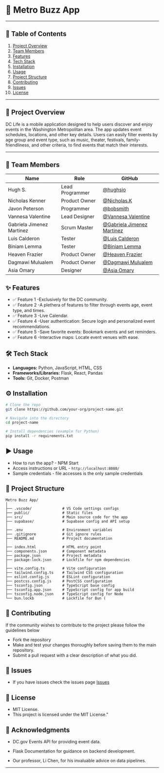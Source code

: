 # 📘 Metro Buzz App
---

## 📝 Table of Contents
1. [Project Overview]()
2. [Team Members]()
3. [Features]()
4. [Tech Stack]()
5. [Installation]()
6. [Usage]()
7. [Project Structure]()
8. [Contributing]()
9. [Issues]()
10. [License]()

---
## 📖 Project Overview
DC Life is a mobile application designed to help users discover and enjoy events in the Washington Metropolitan area. The app updates event schedules, locations, and other key details. Users can easily filter events by age group and event type, such as music, theater, festivals, family-friendliness, and other criteria, to find events that match their interests.



---

## 👥 Team Members
| Name | Role | GitHub |
|------|------|--------|
| Hugh S. | Lead Programmer | [@hughsio](https://github.com/hughsio)|
| Nicholas Kenner | Product Owner | [@Nicholas.K](https://github.com/TheCoyFIsh07) |
| Javon Peterson | Programmer | [@bobsmith]() |
| Vannesa Valentine | Lead Designer | [@Vannesa Valentine]() |
| Gabriela Jimenez Martinez | Scrum Master | [@Gabriela Jimenez Martinez](https://github.com/Gabrielajm3) |
| Luis Calderon | Tester | [@Luis Calderon]() |
| Biniam Lemma | Tester | [@Biniam Lemma]() |
| Heaven Frazier | Product Owner | [@Heaven Frazier]() |
| Dagmawi Mulualem | Product Owner | [@Dagmawi Mulualem]() |
| Asia Omary | Designer | [@Asia Omary]() |

## ✨ Features
* ✅ Feature 1 -Exclusively for the DC community.
* ✅ Feature 2 -A plethera of features to filter through events age, event type, and times.
* ✅ Feature 3 -Live Calendar.
* ✅ Feature 4 -User authentication: Secure login and personalized event recommendations.
* ✅ Feature 5 -Save favorite events: Bookmark events and set reminders.
* ✅ Feature 6 -Interactive maps: Locate event venues with ease.


## 🛠 Tech Stack
* **Languages:** Python, JavaScript, HTML, CSS
* **Frameworks/Libraries:** Flask, React, Pandas
* **Tools:** Git, Docker, Postman

## ⚙️ Installation
```bash
# Clone the repo
git clone https://github.com/your-org/project-name.git

# Navigate into the directory
cd project-name

# Install dependencies (example for Python)
pip install -r requirements.txt 
```
## ▶️ Usage
* How to run the app?  - NPM Start
* Access instructions or URL - `http://localhost:8080/`
* Sample credentials - file accesses is the only sample credentials 

## 📁 Project Structure
```plaintext
Metro Buzz App/
│
├── .vscode/              # VS Code settings configs
├── public/               # Static files 
├── src/                  # Main source code for the app 
├── supabase/             # Supabase config and API setup
│
├── .env                  # Environment variables 
├── .gitignore            # Git ignore rules
├── README.md             # Project documentation
│
├── index.html            # HTML entry point 
├── components.json       # Component metadata 
├── package.json          # Project metadata 
├── package-lock.json     # Lockfile for npm dependencies
│
├── vite.config.ts        # Vite configuration
├── tailwind.config.ts    # Tailwind CSS configuration
├── eslint.config.js      # ESLint configuration
├── postcss.config.js     # PostCSS configuration
├── tsconfig.json         # TypeScript base config
├── tsconfig.app.json     # TypeScript config for app build
├── tsconfig.node.json    # TypeScript config for Node
└── bun.lockb             # Lockfile for Bun (
```
## 🤝 Contributing
If the community wishes to contribute to the project please follow the guidelines below 
* Fork the repository
* Make and test your changes thoroughly before saving them to the main repository.
* Submit a pull request with a clear description of what you did.

## 🐞 Issues
* If you have issues check the issues page [Issues](https://github.com/hughsio/dmv-event-hub/issues)

## 📄 License
* MIT License.
* This project is licensed under the MIT License."

## 🙏 Acknowledgments
* DC.gov Events API for providing event data.

* Flask Documentation for guidance on backend development.

* Our professor, Li Chen, for his invaluable advice on data pipelines.

---

